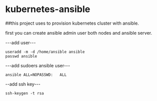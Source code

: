 # kubernetes-ansible

##this project uses to provision kubernetes cluster with ansible.

first you can create ansible admin user both nodes and ansible server.

---add user---

```
useradd -m -d /home/ansible ansible
passwd ansible
```

---add sudoers ansible user---

```
ansible ALL=NOPASSWD:   ALL
```

--add ssh key---

```
ssh-keygen -t rsa
